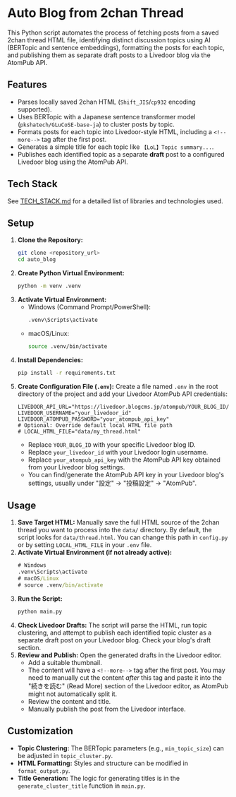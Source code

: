 # Auto Blog from 2chan Thread

This Python script automates the process of fetching posts from a saved 2chan thread HTML file, identifying distinct discussion topics using AI (BERTopic and sentence embeddings), formatting the posts for each topic, and publishing them as separate draft posts to a Livedoor blog via the AtomPub API.

## Features

*   Parses locally saved 2chan HTML (`Shift_JIS`/`cp932` encoding supported).
*   Uses BERTopic with a Japanese sentence transformer model (`pkshatech/GLuCoSE-base-ja`) to cluster posts by topic.
*   Formats posts for each topic into Livedoor-style HTML, including a `<!--more-->` tag after the first post.
*   Generates a simple title for each topic like `【LoL】Topic summary...`.
*   Publishes each identified topic as a separate **draft** post to a configured Livedoor blog using the AtomPub API.

## Tech Stack

See [TECH_STACK.md](TECH_STACK.md) for a detailed list of libraries and technologies used.

## Setup

1.  **Clone the Repository:**
    ```bash
    git clone <repository_url>
    cd auto_blog
    ```
2.  **Create Python Virtual Environment:**
    ```bash
    python -m venv .venv
    ```
3.  **Activate Virtual Environment:**
    *   Windows (Command Prompt/PowerShell):
        ```cmd
        .venv\Scripts\activate
        ```
    *   macOS/Linux:
        ```bash
        source .venv/bin/activate
        ```
4.  **Install Dependencies:**
    ```bash
    pip install -r requirements.txt
    ```
5.  **Create Configuration File (`.env`):**
    Create a file named `.env` in the root directory of the project and add your Livedoor AtomPub API credentials:
    ```dotenv
    LIVEDOOR_API_URL="https://livedoor.blogcms.jp/atompub/YOUR_BLOG_ID/article"
    LIVEDOOR_USERNAME="your_livedoor_id"
    LIVEDOOR_ATOMPUB_PASSWORD="your_atompub_api_key"
    # Optional: Override default local HTML file path
    # LOCAL_HTML_FILE="data/my_thread.html"
    ```
    *   Replace `YOUR_BLOG_ID` with your specific Livedoor blog ID.
    *   Replace `your_livedoor_id` with your Livedoor login username.
    *   Replace `your_atompub_api_key` with the AtomPub API key obtained from your Livedoor blog settings.
    *   You can find/generate the AtomPub API key in your Livedoor blog's settings, usually under "設定" -> "投稿設定" -> "AtomPub".

## Usage

1.  **Save Target HTML:** Manually save the full HTML source of the 2chan thread you want to process into the `data/` directory. By default, the script looks for `data/thread.html`. You can change this path in `config.py` or by setting `LOCAL_HTML_FILE` in your `.env` file.
2.  **Activate Virtual Environment (if not already active):**
    ```cmd
    # Windows
    .venv\Scripts\activate
    # macOS/Linux
    # source .venv/bin/activate
    ```
3.  **Run the Script:**
    ```bash
    python main.py 
    ```
4.  **Check Livedoor Drafts:** The script will parse the HTML, run topic clustering, and attempt to publish each identified topic cluster as a separate draft post on your Livedoor blog. Check your blog's draft section.
5.  **Review and Publish:** Open the generated drafts in the Livedoor editor. 
    *   Add a suitable thumbnail.
    *   The content will have a `<!--more-->` tag after the first post. You may need to manually cut the content *after* this tag and paste it into the "続きを読む" (Read More) section of the Livedoor editor, as AtomPub might not automatically split it.
    *   Review the content and title.
    *   Manually publish the post from the Livedoor interface.

## Customization

*   **Topic Clustering:** The BERTopic parameters (e.g., `min_topic_size`) can be adjusted in `topic_cluster.py`.
*   **HTML Formatting:** Styles and structure can be modified in `format_output.py`.
*   **Title Generation:** The logic for generating titles is in the `generate_cluster_title` function in `main.py`. 